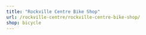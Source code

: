 ```yaml
---
title: "Rockville Centre Bike Shop"
url: /rockville-centre/rockville-centre-bike-shop/
shop: bicycle
---
```

